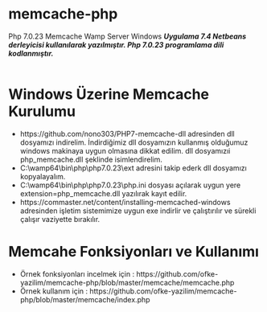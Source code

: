 # memcache-php
Php 7.0.23 Memcache Wamp Server  Windows
<strong>
  <em>Uygulama 7.4 Netbeans derleyicisi kullanılarak yazılmıştır. Php 7.0.23 programlama dili kodlanmıştır.</em>
</strong>
<br>
<br>
<h1>Windows Üzerine Memcache Kurulumu</h1>
<ul>
<li>
  https://github.com/nono303/PHP7-memcache-dll adresinden dll dosyamızı indirelim.
  İndirdiğimiz dll dosyamızın kullanmış olduğumuz windows makinaya uygun olmasına dikkat edilim. dll dosyamızıi
  php_memcache.dll şeklinde isimlendirelim.
</li>
<li>
  C:\wamp64\bin\php\php7.0.23\ext adresini takip ederk dll dosyamızı kopyalayalım.
</li>
<li>
  C:\wamp64\bin\php\php7.0.23\php.ini dosyası açılarak uygun yere extension=php_memcache.dll  yazılırak kayıt edilir.
</li>
<li>
  https://commaster.net/content/installing-memcached-windows adresinden işletim sistemimize uygun exe indirlir ve çalıştırılır 
  ve sürekli çalışır vaziyette bırakılır.
</li>
</ul>

<h1>Memcahe Fonksiyonları ve Kullanımı</h1>
<ul>
  <li>Örnek fonksiyonları incelmek için : https://github.com/ofke-yazilim/memcache-php/blob/master/memcache/memcache.php</li>
  <li>Örnek kullanım için : https://github.com/ofke-yazilim/memcache-php/blob/master/memcache/index.php</li>
</ul>
